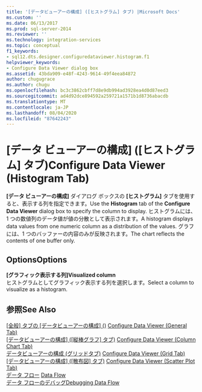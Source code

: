 ```yaml
---
title: '[データビューアーの構成] ([ヒストグラム] タブ) |Microsoft Docs'
ms.custom: ''
ms.date: 06/13/2017
ms.prod: sql-server-2014
ms.reviewer: ''
ms.technology: integration-services
ms.topic: conceptual
f1_keywords:
- sql12.dts.designer.configuredataviewer.histogram.f1
helpviewer_keywords:
- Configure Data Viewer dialog box
ms.assetid: 43bda909-e48f-4243-9614-49f4eea84872
author: chugugrace
ms.author: chugu
ms.openlocfilehash: bc3c3862cbff7d8e9db994ad3928ea4d0d87eed3
ms.sourcegitcommit: ad4d92dce894592a259721a1571b1d8736abacdb
ms.translationtype: MT
ms.contentlocale: ja-JP
ms.lasthandoff: 08/04/2020
ms.locfileid: "87642243"
---
```

# <a name="configure-data-viewer-histogram-tab"></a><span data-ttu-id="915a8-102">[データ ビューアーの構成] ([ヒストグラム] タブ)</span><span class="sxs-lookup"><span data-stu-id="915a8-102">Configure Data Viewer (Histogram Tab)</span></span>
  <span data-ttu-id="915a8-103">**[データ ビューアーの構成]** ダイアログ ボックスの **[ヒストグラム]** タブを使用すると、表示する列を指定できます。</span><span class="sxs-lookup"><span data-stu-id="915a8-103">Use the **Histogram** tab of the **Configure Data Viewer** dialog box to specify the column to display.</span></span> <span data-ttu-id="915a8-104">ヒストグラムには、1 つの数値列のデータ値が値の分散として表示されます。</span><span class="sxs-lookup"><span data-stu-id="915a8-104">A histogram displays data values from one numeric column as a distribution of the values.</span></span> <span data-ttu-id="915a8-105">グラフには、1 つのバッファーの内容のみが反映されます。</span><span class="sxs-lookup"><span data-stu-id="915a8-105">The chart reflects the contents of one buffer only.</span></span>  
  
## <a name="options"></a><span data-ttu-id="915a8-106">Options</span><span class="sxs-lookup"><span data-stu-id="915a8-106">Options</span></span>  
 <span data-ttu-id="915a8-107">**[グラフィック表示する列]**</span><span class="sxs-lookup"><span data-stu-id="915a8-107">**Visualized column**</span></span>  
 <span data-ttu-id="915a8-108">ヒストグラムとしてグラフィック表示する列を選択します。</span><span class="sxs-lookup"><span data-stu-id="915a8-108">Select a column to visualize as a histogram.</span></span>  
  
## <a name="see-also"></a><span data-ttu-id="915a8-109">参照</span><span class="sxs-lookup"><span data-stu-id="915a8-109">See Also</span></span>  
 <span data-ttu-id="915a8-110">[[全般] タブの [データビューアーの構成] &#40;&#41;](../../2014/integration-services/configure-data-viewer-general-tab.md) </span><span class="sxs-lookup"><span data-stu-id="915a8-110">[Configure Data Viewer &#40;General Tab&#41;](../../2014/integration-services/configure-data-viewer-general-tab.md) </span></span>  
 <span data-ttu-id="915a8-111">[[データビューアーの構成] &#40;[縦棒グラフ] タブ&#41;](../../2014/integration-services/configure-data-viewer-column-chart-tab.md) </span><span class="sxs-lookup"><span data-stu-id="915a8-111">[Configure Data Viewer &#40;Column Chart Tab&#41;](../../2014/integration-services/configure-data-viewer-column-chart-tab.md) </span></span>  
 <span data-ttu-id="915a8-112">[データビューアーの構成 &#40;グリッドタブ&#41;](../../2014/integration-services/configure-data-viewer-grid-tab.md) </span><span class="sxs-lookup"><span data-stu-id="915a8-112">[Configure Data Viewer &#40;Grid Tab&#41;](../../2014/integration-services/configure-data-viewer-grid-tab.md) </span></span>  
 <span data-ttu-id="915a8-113">[[データビューアーの構成] &#40;[散布図] タブ&#41;](../../2014/integration-services/configure-data-viewer-scatter-plot-tab.md) </span><span class="sxs-lookup"><span data-stu-id="915a8-113">[Configure Data Viewer &#40;Scatter Plot Tab&#41;](../../2014/integration-services/configure-data-viewer-scatter-plot-tab.md) </span></span>  
 <span data-ttu-id="915a8-114">[データ フロー](data-flow/data-flow.md) </span><span class="sxs-lookup"><span data-stu-id="915a8-114">[Data Flow](data-flow/data-flow.md) </span></span>  
 [<span data-ttu-id="915a8-115">データ フローのデバッグ</span><span class="sxs-lookup"><span data-stu-id="915a8-115">Debugging Data Flow</span></span>](troubleshooting/debugging-data-flow.md)  
  
  
